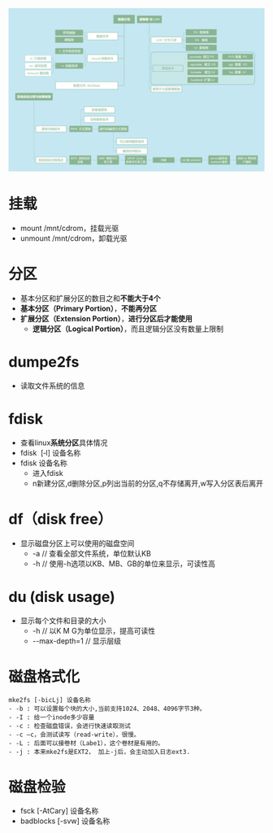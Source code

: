 ![](../photo/10_磁盘、逻辑卷和故障修复.png)

# 挂载
- mount /mnt/cdrom，挂载光驱
- unmount /mnt/cdrom，卸载光驱

# 分区
- 基本分区和扩展分区的数目之和**不能大于4个**
- **基本分区（Primary Portion）**，**不能再分区**
- **扩展分区（Extension Portion）**，**进行分区后才能使用**
	- **逻辑分区（Logical Portion）**，而且逻辑分区没有数量上限制

# dumpe2fs
- 读取文件系统的信息

# fdisk
- 查看linux**系统分区**具体情况
- fdisk  [‐l] 设备名称
- fdisk 设备名称
	- 进入fdisk
	- n新建分区,d删除分区,p列出当前的分区,q不存储离开,w写入分区表后离开

# df（disk free）
- 显示磁盘分区上可以使用的磁盘空间
	- -a    // 查看全部文件系统，单位默认KB
	- -h    // 使用-h选项以KB、MB、GB的单位来显示，可读性高

# du (disk usage)
- 显示每个文件和目录的大小
	- -h  // 以K  M  G为单位显示，提高可读性
	- --max-depth=1  // 显示层级

# 磁盘格式化
```
mke2fs [-bicLj] 设备名称	
- -b : 可以设置每个块的大小,当前支持1024、2048、4096字节3种。
- -I : 给一个inode多少容量
- -c : 检查磁盘错误，会进行快速读取测试
- -c –c，会测试读写（read-write），很慢。
- -L : 后面可以接卷材（Labe1），这个卷材是有用的。
- -j : 本来mke2fs是EXT2， 加上-j后，会主动加入日志ext3.
```

# 磁盘检验
- fsck [-AtCary] 设备名称
- badblocks [-svw] 设备名称